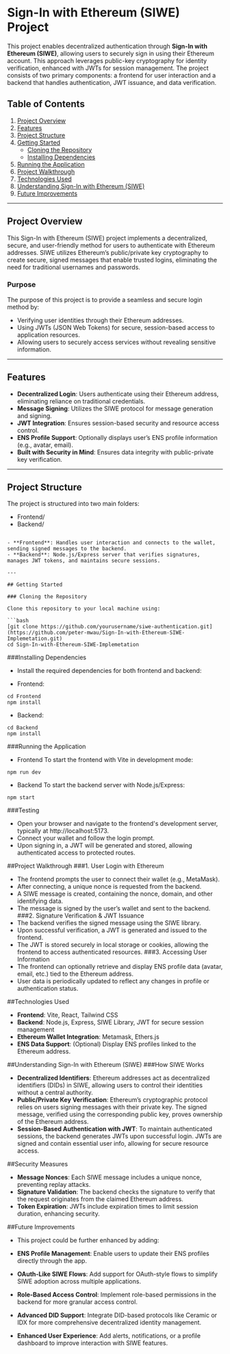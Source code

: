 # Sign-In with Ethereum (SIWE) Project

This project enables decentralized authentication through **Sign-In with Ethereum (SIWE)**, allowing users to securely sign in using their Ethereum account. This approach leverages public-key cryptography for identity verification, enhanced with JWTs for session management. The project consists of two primary components: a frontend for user interaction and a backend that handles authentication, JWT issuance, and data verification.

## Table of Contents

1. [Project Overview](#project-overview)
2. [Features](#features)
3. [Project Structure](#project-structure)
4. [Getting Started](#getting-started)
   - [Cloning the Repository](#cloning-the-repository)
   - [Installing Dependencies](#installing-dependencies)
5. [Running the Application](#running-the-application)
6. [Project Walkthrough](#project-walkthrough)
7. [Technologies Used](#technologies-used)
8. [Understanding Sign-In with Ethereum (SIWE)](#understanding-sign-in-with-ethereum-siwe)
9. [Future Improvements](#future-improvements)

---

## Project Overview

This Sign-In with Ethereum (SIWE) project implements a decentralized, secure, and user-friendly method for users to authenticate with Ethereum addresses. SIWE utilizes Ethereum’s public/private key cryptography to create secure, signed messages that enable trusted logins, eliminating the need for traditional usernames and passwords.

### Purpose

The purpose of this project is to provide a seamless and secure login method by:
- Verifying user identities through their Ethereum addresses.
- Using JWTs (JSON Web Tokens) for secure, session-based access to application resources.
- Allowing users to securely access services without revealing sensitive information.

---

## Features

- **Decentralized Login**: Users authenticate using their Ethereum address, eliminating reliance on traditional credentials.
- **Message Signing**: Utilizes the SIWE protocol for message generation and signing.
- **JWT Integration**: Ensures session-based security and resource access control.
- **ENS Profile Support**: Optionally displays user’s ENS profile information (e.g., avatar, email).
- **Built with Security in Mind**: Ensures data integrity with public-private key verification.

---

## Project Structure

The project is structured into two main folders:

- Frontend/
- Backend/

```

- **Frontend**: Handles user interaction and connects to the wallet, sending signed messages to the backend.
- **Backend**: Node.js/Express server that verifies signatures, manages JWT tokens, and maintains secure sessions.

---

## Getting Started

### Cloning the Repository

Clone this repository to your local machine using:

```bash
[git clone https://github.com/yourusername/siwe-authentication.git](https://github.com/peter-mwau/Sign-In-with-Ethereum-SIWE-Implemetation.git)
cd Sign-In-with-Ethereum-SIWE-Implemetation
```

###Installing Dependencies
- Install the required dependencies for both frontend and backend:

- Frontend:
```
cd Frontend
npm install
```

- Backend:
```
cd Backend
npm install
```

###Running the Application
- Frontend
To start the frontend with Vite in development mode:
```
npm run dev
```
- Backend
To start the backend server with Node.js/Express:
```
npm start
```

###Testing
- Open your browser and navigate to the frontend's development server, typically at http://localhost:5173.
- Connect your wallet and follow the login prompt.
- Upon signing in, a JWT will be generated and stored, allowing authenticated access to protected routes.

##Project Walkthrough
###1. User Login with Ethereum
- The frontend prompts the user to connect their wallet (e.g., MetaMask).
- After connecting, a unique nonce is requested from the backend.
- A SIWE message is created, containing the nonce, domain, and other identifying data.
- The message is signed by the user’s wallet and sent to the backend.
###2. Signature Verification & JWT Issuance
- The backend verifies the signed message using the SIWE library.
- Upon successful verification, a JWT is generated and issued to the frontend.
- The JWT is stored securely in local storage or cookies, allowing the frontend to access authenticated resources.
###3. Accessing User Information
- The frontend can optionally retrieve and display ENS profile data (avatar, email, etc.) tied to the Ethereum address.
- User data is periodically updated to reflect any changes in profile or authentication status.
  
##Technologies Used
- **Frontend**: Vite, React, Tailwind CSS
- **Backend**: Node.js, Express, SIWE Library, JWT for secure session management
- **Ethereum Wallet Integration**: Metamask, Ethers.js
- **ENS Data Support**: (Optional) Display ENS profiles linked to the Ethereum address.

##Understanding Sign-In with Ethereum (SIWE)
###How SIWE Works
- **Decentralized Identifiers**: Ethereum addresses act as decentralized identifiers (DIDs) in SIWE, allowing users to control their identities without a central authority.
- **Public/Private Key Verification**: Ethereum’s cryptographic protocol relies on users signing messages with their private key. The signed message, verified using the corresponding public key, proves ownership of the Ethereum address.
- **Session-Based Authentication with JWT**: To maintain authenticated sessions, the backend generates JWTs upon successful login. JWTs are signed and contain essential user info, allowing for secure resource access.

##Security Measures
- **Message Nonces**: Each SIWE message includes a unique nonce, preventing replay attacks.
- **Signature Validation**: The backend checks the signature to verify that the request originates from the claimed Ethereum address.
- **Token Expiration**: JWTs include expiration times to limit session duration, enhancing security.

##Future Improvements
- This project could be further enhanced by adding:

- **ENS Profile Management**: Enable users to update their ENS profiles directly through the app.
- **OAuth-Like SIWE Flows**: Add support for OAuth-style flows to simplify SIWE adoption across multiple applications.
- **Role-Based Access Control**: Implement role-based permissions in the backend for more granular access control.
- **Advanced DID Support**: Integrate DID-based protocols like Ceramic or IDX for more comprehensive decentralized identity management.
- **Enhanced User Experience**: Add alerts, notifications, or a profile dashboard to improve interaction with SIWE features.

